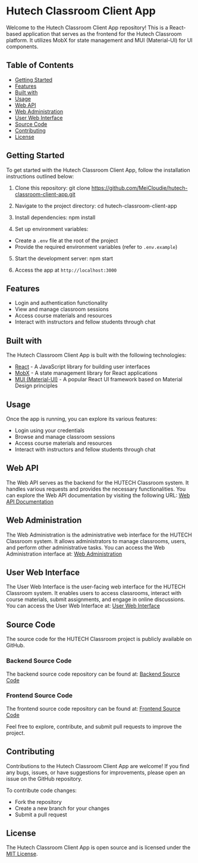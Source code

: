 # Hutech Classroom Client App

Welcome to the Hutech Classroom Client App repository! This is a React-based application that serves as the frontend for the Hutech Classroom platform. It utilizes MobX for state management and MUI (Material-UI) for UI components.

## Table of Contents
- [Getting Started](#getting-started)
- [Features](#features)
- [Built with](#built-with)
- [Usage](#usage)
- [Web API](#web-api)
- [Web Administration](#web-administration)
- [User Web Interface](#user-web-interface)
- [Source Code](#source-code)
- [Contributing](#contributing)
- [License](#license)

## Getting Started
To get started with the Hutech Classroom Client App, follow the installation instructions outlined below:

1. Clone this repository:
git clone https://github.com/MeiCloudie/hutech-classroom-client-app.git

2. Navigate to the project directory:
cd hutech-classroom-client-app

3. Install dependencies:
npm install

4. Set up environment variables:
- Create a `.env` file at the root of the project
- Provide the required environment variables (refer to `.env.example`)

5. Start the development server:
npm start


6. Access the app at `http://localhost:3000`

## Features
- Login and authentication functionality
- View and manage classroom sessions
- Access course materials and resources
- Interact with instructors and fellow students through chat

## Built with
The Hutech Classroom Client App is built with the following technologies:
- [React](https://reactjs.org/) - A JavaScript library for building user interfaces
- [MobX](https://mobx.js.org/) - A state management library for React applications
- [MUI (Material-UI)](https://mui.com/) - A popular React UI framework based on Material Design principles

## Usage
Once the app is running, you can explore its various features:
- Login using your credentials
- Browse and manage classroom sessions
- Access course materials and resources
- Interact with instructors and fellow students through chat

## Web API

The Web API serves as the backend for the HUTECH Classroom system. It handles various requests and provides the necessary functionalities. You can explore the Web API documentation by visiting the following URL: [Web API Documentation](https://hutechclassroom.azurewebsites.net/swagger/index.html)

## Web Administration

The Web Administration is the administrative web interface for the HUTECH Classroom system. It allows administrators to manage classrooms, users, and perform other administrative tasks. You can access the Web Administration interface at: [Web Administration](https://hutechclassroomweb.azurewebsites.net/)

## User Web Interface

The User Web Interface is the user-facing web interface for the HUTECH Classroom system. It enables users to access classrooms, interact with course materials, submit assignments, and engage in online discussions. You can access the User Web Interface at: [User Web Interface](https://hutech-classroom-edu.vercel.app/)

## Source Code

The source code for the HUTECH Classroom project is publicly available on GitHub.

### Backend Source Code

The backend source code repository can be found at: [Backend Source Code](https://github.com/Slimaeus/HUTECHClassroom)

### Frontend Source Code

The frontend source code repository can be found at: [Frontend Source Code](https://github.com/MeiCloudie/hutech-classroom-client-app)

Feel free to explore, contribute, and submit pull requests to improve the project.

## Contributing
Contributions to the Hutech Classroom Client App are welcome! If you find any bugs, issues, or have suggestions for improvements, please open an issue on the GitHub repository.

To contribute code changes:
- Fork the repository
- Create a new branch for your changes
- Submit a pull request

## License
The Hutech Classroom Client App is open source and is licensed under the [MIT License](LICENSE).

